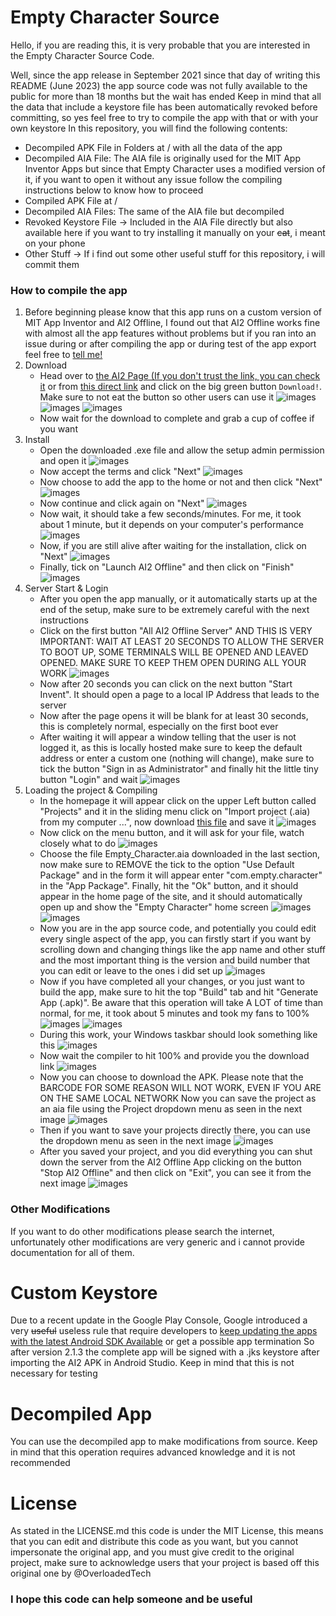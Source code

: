 # Empty Character Source

Hello, if you are reading this, it is very probable that you are interested in the Empty Character Source Code.

Well, since the app release in September 2021 since that day of writing this README (June 2023) the app source code was not fully available to the public for more than 18 months but the wait has ended
Keep in mind that all the data that include a keystore file has been automatically revoked before committing, so yes feel free to try to compile the app with that or with your own keystore
In this repository, you will find the following contents:

- Decompiled APK File in Folders at / with all the data of the app
- Decompiled AIA File: The AIA file is originally used for the MIT App Inventor Apps but since that Empty Character uses a modified version of it, if you want to open it without any issue follow the compiling instructions below to know how to proceed
- Compiled APK File at /
- Decompiled AIA Files: The same of the AIA file but decompiled
- Revoked Keystore File → Included in the AIA File directly but also available here if you want to try installing it manually on your ~~cat~~, i meant on your phone
- Other Stuff → If i find out some other useful stuff for this repository, i will commit them


### How to compile the app

1. Before beginning please know that this app runs on a custom version of MIT App Inventor and AI2 Offline, I found out that AI2 Offline works fine with almost all the app features without problems but if you ran into an issue during or after compiling the app or during test of the app export feel free to [tell me!](http://t.me/OverloadedTech)
2. Download
   - Head over to [the AI2 Page (If you don't trust the link, you can check it](https://sourceforge.net/projects/ai2offline/) or from [this direct link](https://netcologne.dl.sourceforge.net/project/ai2offline/4.8.3/AI2Offline_x64.exe) and click on the big green button `Download!`. Make sure to not eat the button so other users can use it
     ![images](https://overloadedtech.github.io/EmptyCharacterSource/images/Image1.png)
     ![images](https://overloadedtech.github.io/EmptyCharacterSource/images/Image2.png)
     ![images](https://overloadedtech.github.io/EmptyCharacterSource/images/Image3.png)
   - Now wait for the download to complete and grab a cup of coffee if you want
4. Install
   - Open the downloaded .exe file and allow the setup admin permission and open it
     ![images](https://overloadedtech.github.io/EmptyCharacterSource/images/Image4.png)
   - Now accept the terms and click "Next"
     ![images](https://overloadedtech.github.io/EmptyCharacterSource/images/Image5.png)
   - Now choose to add the app to the home or not and then click "Next"
     ![images](https://overloadedtech.github.io/EmptyCharacterSource/images/Image6.png)
   - Now continue and click again on "Next"
     ![images](https://overloadedtech.github.io/EmptyCharacterSource/images/Image7.png)
   - Now wait, it should take a few seconds/minutes. For me, it took about 1 minute, but it depends on your computer's performance
     ![images](https://overloadedtech.github.io/EmptyCharacterSource/images/Image8.png)
   - Now, if you are still alive after waiting for the installation, click on "Next"
     ![images](https://overloadedtech.github.io/EmptyCharacterSource/images/Image9.png)
   - Finally, tick on "Launch AI2 Offline" and then click on "Finish"
     ![images](https://overloadedtech.github.io/EmptyCharacterSource/images/Image10.png)
5. Server Start & Login
     - After you open the app manually, or it automatically starts up at the end of the setup, make sure to be extremely careful with the next instructions
     - Click on the first button "All AI2 Offline Server" AND THIS IS VERY IMPORTANT: WAIT AT LEAST 20 SECONDS TO ALLOW THE SERVER TO BOOT UP, SOME TERMINALS WILL BE OPENED AND LEAVED OPENED. MAKE SURE TO KEEP THEM OPEN DURING ALL YOUR WORK
       ![images](https://overloadedtech.github.io/EmptyCharacterSource/images/Image11.png)
     - Now after 20 seconds you can click on the next button "Start Invent". It should open a page to a local IP Address that leads to the server
     - Now after the page opens it will be blank for at least 30 seconds, this is completely normal, especially on the first boot ever
     - After waiting it will appear a window telling that the user is not logged it, as this is locally hosted make sure to keep the default address or enter a custom one (nothing will change), make sure to tick the button "Sign in as Administrator" and finally hit the little tiny button "Login" and wait
       ![images](https://overloadedtech.github.io/EmptyCharacterSource/images/Image12.png)
6. Loading the project & Compiling
     - In the homepage it will appear click on the upper Left button called "Projects" and it in the sliding menu click on "Import project (.aia) from my computer ...", now download [this file](https://github.com/OverloadedTech/EmptyCharacterSource/blob/main/Empty_Character.aia) and save it
       ![images](https://overloadedtech.github.io/EmptyCharacterSource/images/Image13.png)
     - Now click on the menu button, and it will ask for your file, watch closely what to do
       ![images](https://overloadedtech.github.io/EmptyCharacterSource/images/Image14.png)
     - Choose the file Empty_Character.aia downloaded in the last section, now make sure to REMOVE the tick to the option "Use Default Package" and in the form it will appear enter "com.empty.character" in the "App Package". Finally, hit the "Ok" button, and it should appear in the home page of the site, and it should automatically open up and show the "Empty Character" home screen
       ![images](https://overloadedtech.github.io/EmptyCharacterSource/images/Image15.png)
       ![images](https://overloadedtech.github.io/EmptyCharacterSource/images/Image16.png)
     - Now you are in the app source code, and potentially you could edit every single aspect of the app, you can firstly start if you want by scrolling down and changing things like the app name and other stuff and the most important thing is the version and build number that you can edit or leave to the ones i did set up
       ![images](https://overloadedtech.github.io/EmptyCharacterSource/images/Image17.png)
     - Now if you have completed all your changes, or you just want to build the app, make sure to hit the top "Build" tab and hit "Generate App (.apk)". Be aware that this operation will take A LOT of time than normal, for me, it took about 5 minutes and took my fans to 100%
       ![images](https://overloadedtech.github.io/EmptyCharacterSource/images/Image18.png)
       ![images](https://overloadedtech.github.io/EmptyCharacterSource/images/Image19.png)
     - During this work, your Windows taskbar should look something like this
       ![images](https://overloadedtech.github.io/EmptyCharacterSource/images/Image20.png)
     - Now wait the compiler to hit 100% and provide you the download link
       ![images](https://overloadedtech.github.io/EmptyCharacterSource/images/Image21.png)
     - Now you can choose to download the APK. Please note that the BARCODE FOR SOME REASON WILL NOT WORK, EVEN IF YOU ARE ON THE SAME LOCAL NETWORK
       Now you can save the project as an aia file using the Project dropdown menu as seen in the next image
       ![images](https://overloadedtech.github.io/EmptyCharacterSource/images/Image22.png)
     - Then if you want to save your projects directly there, you can use the dropdown menu as seen in the next image
       ![images](https://overloadedtech.github.io/EmptyCharacterSource/images/Image23.png)
     - After you saved your project, and you did everything you can shut down the server from the AI2 Offline App clicking on the button "Stop AI2 Offline" and then click on "Exit", you can see it from the next image
       ![images](https://overloadedtech.github.io/EmptyCharacterSource/images/Image23.png)

### Other Modifications
If you want to do other modifications please search the internet, unfortunately other modifications are very generic and i cannot provide documentation for all of them.

# Custom Keystore

Due to a recent update in the Google Play Console, Google introduced a very ~~useful~~ useless rule that require developers to [keep updating the apps with the latest Android SDK Available](https://support.google.com/googleplay/android-developer/answer/11926878?hl=en) or get a possible app termination
So after version 2.1.3 the complete app will be signed with a .jks keystore after importing the AI2 APK in Android Studio. Keep in mind that this is not necessary for testing

# Decompiled App

You can use the decompiled app to make modifications from source. Keep in mind that this operation requires advanced knowledge and it is not recommended

# License

As stated in the LICENSE.md this code is under the MIT License, this means that you can edit and distribute this code as you want, but you cannot impersonate the original app, and you must give credit to the original project, make sure to acknowledge users that your project is based off this original one by @OverloadedTech

### I hope this code can help someone and be useful

